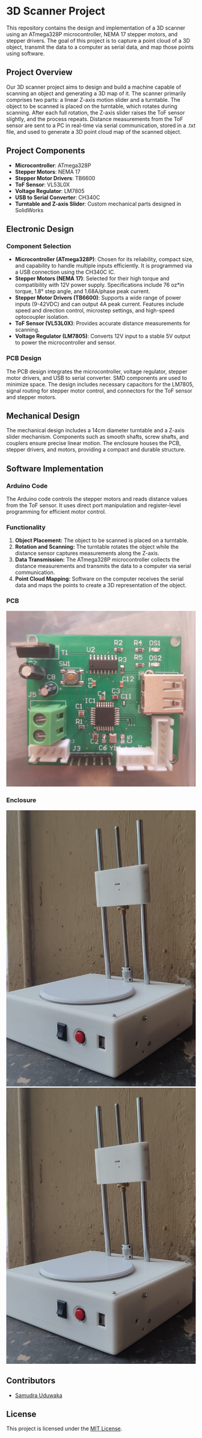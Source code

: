 # 3D Scanner Project

This repository contains the design and implementation of a 3D scanner using an ATmega328P microcontroller, NEMA 17 stepper motors, and stepper drivers. The goal of this project is to capture a point cloud of a 3D object, transmit the data to a computer as serial data, and map those points using software.

## Project Overview
Our 3D scanner project aims to design and build a machine capable of scanning an object and generating a 3D map of it. The scanner primarily comprises two parts: a linear Z-axis motion slider and a turntable. The object to be scanned is placed on the turntable, which rotates during scanning. After each full rotation, the Z-axis slider raises the ToF sensor slightly, and the process repeats. Distance measurements from the ToF sensor are sent to a PC in real-time via serial communication, stored in a .txt file, and used to generate a 3D point cloud map of the scanned object.

## Project Components
- **Microcontroller**: ATmega328P
- **Stepper Motors**: NEMA 17
- **Stepper Motor Drivers**: TB6600
- **ToF Sensor**: VL53L0X
- **Voltage Regulator**: LM7805
- **USB to Serial Converter**: CH340C
- **Turntable and Z-axis Slider**: Custom mechanical parts designed in SolidWorks



## Electronic Design

### Component Selection

- **Microcontroller (ATmega328P)**: Chosen for its reliability, compact size, and capability to handle multiple inputs efficiently. It is programmed via a USB connection using the CH340C IC.
- **Stepper Motors (NEMA 17)**: Selected for their high torque and compatibility with 12V power supply. Specifications include 76 oz*in torque, 1.8° step angle, and 1.68A/phase peak current.
- **Stepper Motor Drivers (TB6600)**: Supports a wide range of power inputs (9-42VDC) and can output 4A peak current. Features include speed and direction control, microstep settings, and high-speed optocoupler isolation.
- **ToF Sensor (VL53L0X)**: Provides accurate distance measurements for scanning.
- **Voltage Regulator (LM7805)**: Converts 12V input to a stable 5V output to power the microcontroller and sensor.

### PCB Design
The PCB design integrates the microcontroller, voltage regulator, stepper motor drivers, and USB to serial converter. SMD components are used to minimize space. The design includes necessary capacitors for the LM7805, signal routing for stepper motor control, and connectors for the ToF sensor and stepper motors.

## Mechanical Design
The mechanical design includes a 14cm diameter turntable and a Z-axis slider mechanism. Components such as smooth shafts, screw shafts, and couplers ensure precise linear motion. The enclosure houses the PCB, stepper drivers, and motors, providing a compact and durable structure.

## Software Implementation
### Arduino Code
The Arduino code controls the stepper motors and reads distance values from the ToF sensor. It uses direct port manipulation and register-level programming for efficient motor control.


### Functionality

1. **Object Placement:** The object to be scanned is placed on a turntable.
2. **Rotation and Scanning:** The turntable rotates the object while the distance sensor captures measurements along the Z-axis.
3. **Data Transmission:** The ATmega328P microcontroller collects the distance measurements and transmits the data to a computer via serial communication.
4. **Point Cloud Mapping:** Software on the computer receives the serial data and maps the points to create a 3D representation of the object.



### PCB 

<img src="https://github.com/RPX2001/3D-Scanner/blob/main/WhatsApp%20Image%202024-06-05%20at%2019.54.27.jpeg" alt="PCB" width="600">


### Enclosure

<img src="https://github.com/RPX2001/3D-Scanner/blob/main/final.jpeg" alt="Enclosure" width="600">
<img src="https://github.com/RPX2001/3D-Scanner/blob/main/final.jpeg" alt="Enclosure" width="600">




## Contributors

- [Samudra Uduwaka](https://github.com/samudra-uduwaka)

## License

This project is licensed under the [MIT License](LICENSE).

